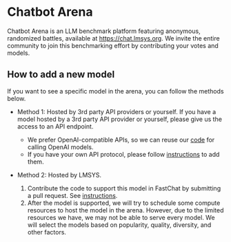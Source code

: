 # Chatbot Arena
Chatbot Arena is an LLM benchmark platform featuring anonymous, randomized battles, available at https://chat.lmsys.org.
We invite the entire community to join this benchmarking effort by contributing your votes and models.

## How to add a new model
If you want to see a specific model in the arena, you can follow the methods below.

- Method 1: Hosted by 3rd party API providers or yourself.
  If you have a model hosted by a 3rd party API provider or yourself, please give us the access to an API endpoint.
  - We prefer OpenAI-compatible APIs, so we can reuse our [code](https://github.com/lm-sys/FastChat/blob/gradio/fastchat/serve/api_provider.py) for calling OpenAI models.
  - If you have your own API protocol, please follow [instructions](model_support.md) to add them.

- Method 2: Hosted by LMSYS.
  1. Contribute the code to support this model in FastChat by submitting a pull request. See [instructions](model_support.md).
  2. After the model is supported, we will try to schedule some compute resources to host the model in the arena. However, due to the limited resources we have, we may not be able to serve every model. We will select the models based on popularity, quality, diversity, and other factors.
